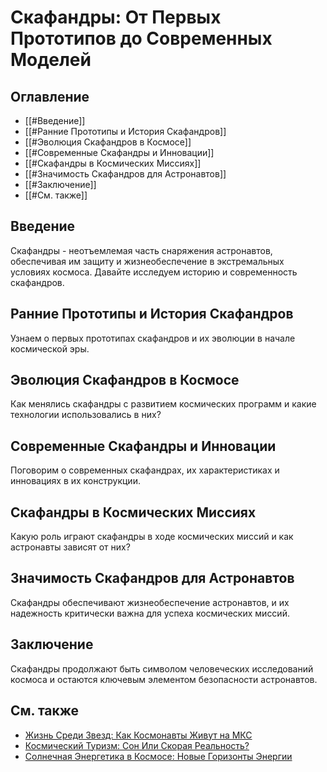 # Скафандры: От Первых Прототипов до Современных Моделей

## Оглавление
- [[#Введение]]
- [[#Ранние Прототипы и История Скафандров]]
- [[#Эволюция Скафандров в Космосе]]
- [[#Современные Скафандры и Инновации]]
- [[#Скафандры в Космических Миссиях]]
- [[#Значимость Скафандров для Астронавтов]]
- [[#Заключение]]
- [[#См. также]]

## Введение
Скафандры - неотъемлемая часть снаряжения астронавтов, обеспечивая им защиту и жизнеобеспечение в экстремальных условиях космоса. Давайте исследуем историю и современность скафандров.

## Ранние Прототипы и История Скафандров
Узнаем о первых прототипах скафандров и их эволюции в начале космической эры.

## Эволюция Скафандров в Космосе
Как менялись скафандры с развитием космических программ и какие технологии использовались в них?

## Современные Скафандры и Инновации
Поговорим о современных скафандрах, их характеристиках и инновациях в их конструкции.

## Скафандры в Космических Миссиях
Какую роль играют скафандры в ходе космических миссий и как астронавты зависят от них?

## Значимость Скафандров для Астронавтов
Скафандры обеспечивают жизнеобеспечение астронавтов, и их надежность критически важна для успеха космических миссий.

## Заключение
Скафандры продолжают быть символом человеческих исследований космоса и остаются ключевым элементом безопасности астронавтов.

## См. также
- [Жизнь Среди Звезд: Как Космонавты Живут на МКС](life-among-the-stars.md)
- [Космический Туризм: Сон Или Скорая Реальность?](space-tourism-dream-or-reality.md)
- [Солнечная Энергетика в Космосе: Новые Горизонты Энергии](solar-energy-in-space-new-frontiers-of-power.md)
